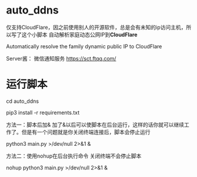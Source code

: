 # auto_ddns 
仅支持CloudFlare，因之前使用别人的开源软件，总是会有未知的ip访问主机，所以写了这个小脚本
自动解析家庭动态公网IP到**CloudFlare**

Automatically resolve the family dynamic public IP to CloudFlare

Server酱：
微信通知服务
https://sct.ftqq.com/
# 运行脚本
cd auto_ddns

pip3 install -r requirements.txt

方法一：脚本后加& 加了&以后可以使脚本在后台运行，这样的话你就可以继续工作了。但是有一个问题就是你关闭终端连接后，脚本会停止运行

python3  main.py >/dev/null 2>&1 &

方法二：使用nohup在后台执行命令 关闭终端不会停止脚本

nohup python3  main.py >/dev/null 2>&1 &

